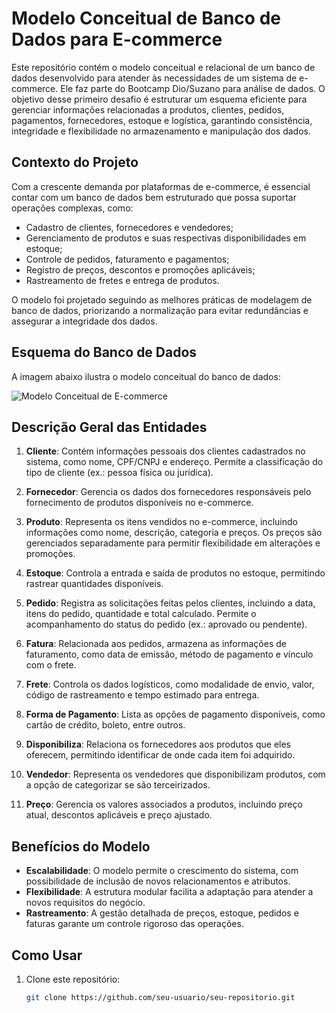 # Modelo Conceitual de Banco de Dados para E-commerce

Este repositório contém o modelo conceitual e relacional de um banco de dados desenvolvido para atender às necessidades de um sistema de e-commerce. Ele faz parte do Bootcamp Dio/Suzano para análise de dados. O objetivo desse primeiro desafio é estruturar um esquema eficiente para gerenciar informações relacionadas a produtos, clientes, pedidos, pagamentos, fornecedores, estoque e logística, garantindo consistência, integridade e flexibilidade no armazenamento e manipulação dos dados.

## Contexto do Projeto

Com a crescente demanda por plataformas de e-commerce, é essencial contar com um banco de dados bem estruturado que possa suportar operações complexas, como:

- Cadastro de clientes, fornecedores e vendedores;
- Gerenciamento de produtos e suas respectivas disponibilidades em estoque;
- Controle de pedidos, faturamento e pagamentos;
- Registro de preços, descontos e promoções aplicáveis;
- Rastreamento de fretes e entrega de produtos.

O modelo foi projetado seguindo as melhores práticas de modelagem de banco de dados, priorizando a normalização para evitar redundâncias e assegurar a integridade dos dados.

## Esquema do Banco de Dados

A imagem abaixo ilustra o modelo conceitual do banco de dados:

![Modelo Conceitual de E-commerce](caminho/para/sua/imagem.png)

## Descrição Geral das Entidades

1. **Cliente**: Contém informações pessoais dos clientes cadastrados no sistema, como nome, CPF/CNPJ e endereço. Permite a classificação do tipo de cliente (ex.: pessoa física ou jurídica).
   
2. **Fornecedor**: Gerencia os dados dos fornecedores responsáveis pelo fornecimento de produtos disponíveis no e-commerce.

3. **Produto**: Representa os itens vendidos no e-commerce, incluindo informações como nome, descrição, categoria e preços. Os preços são gerenciados separadamente para permitir flexibilidade em alterações e promoções.

4. **Estoque**: Controla a entrada e saída de produtos no estoque, permitindo rastrear quantidades disponíveis.

5. **Pedido**: Registra as solicitações feitas pelos clientes, incluindo a data, itens do pedido, quantidade e total calculado. Permite o acompanhamento do status do pedido (ex.: aprovado ou pendente).

6. **Fatura**: Relacionada aos pedidos, armazena as informações de faturamento, como data de emissão, método de pagamento e vínculo com o frete.

7. **Frete**: Controla os dados logísticos, como modalidade de envio, valor, código de rastreamento e tempo estimado para entrega.

8. **Forma de Pagamento**: Lista as opções de pagamento disponíveis, como cartão de crédito, boleto, entre outros.

9. **Disponibiliza**: Relaciona os fornecedores aos produtos que eles oferecem, permitindo identificar de onde cada item foi adquirido.

10. **Vendedor**: Representa os vendedores que disponibilizam produtos, com a opção de categorizar se são terceirizados.

11. **Preço**: Gerencia os valores associados a produtos, incluindo preço atual, descontos aplicáveis e preço ajustado.

## Benefícios do Modelo

- **Escalabilidade**: O modelo permite o crescimento do sistema, com possibilidade de inclusão de novos relacionamentos e atributos.
- **Flexibilidade**: A estrutura modular facilita a adaptação para atender a novos requisitos do negócio.
- **Rastreamento**: A gestão detalhada de preços, estoque, pedidos e faturas garante um controle rigoroso das operações.

## Como Usar

1. Clone este repositório:
   ```bash
   git clone https://github.com/seu-usuario/seu-repositorio.git

